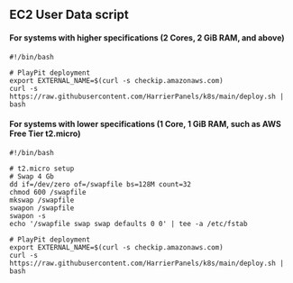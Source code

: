 ## EC2 User Data script 
#### For systems with higher specifications (2 Cores, 2 GiB RAM, and above)
```
#!/bin/bash

# PlayPit deployment
export EXTERNAL_NAME=$(curl -s checkip.amazonaws.com)
curl -s https://raw.githubusercontent.com/HarrierPanels/k8s/main/deploy.sh | bash
```
#### For systems with lower specifications (1 Core, 1 GiB RAM, such as AWS Free Tier t2.micro)
```
#!/bin/bash

# t2.micro setup
# Swap 4 Gb
dd if=/dev/zero of=/swapfile bs=128M count=32
chmod 600 /swapfile
mkswap /swapfile
swapon /swapfile
swapon -s
echo '/swapfile swap swap defaults 0 0' | tee -a /etc/fstab

# PlayPit deployment
export EXTERNAL_NAME=$(curl -s checkip.amazonaws.com)
curl -s https://raw.githubusercontent.com/HarrierPanels/k8s/main/deploy.sh | bash
```

